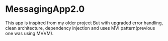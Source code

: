 # MessagingApp2.0
This app is inspired from my older project But with upgraded error handling, clean architecture, dependency injection and uses MVI pattern(previous one was using MVVM).
